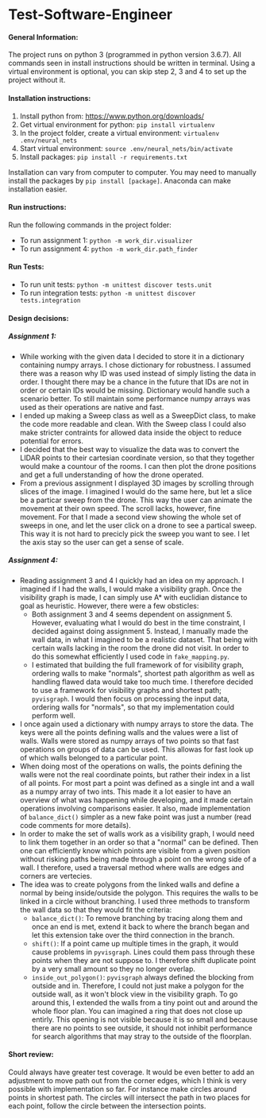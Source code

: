 # Test-Software-Engineer

#### General Information:
The project runs on python 3 (programmed in python version 3.6.7).
All commands seen in install instructions should be written in terminal. Using a virtual environment is optional, you can skip step 2, 3 and 4 to set up the project without it.

#### Installation instructions:
1. Install python from: https://www.python.org/downloads/
2. Get virtual environment for python: `pip install virtualenv`
3. In the project folder, create a virtual environment: `virtualenv .env/neural_nets`
4. Start virtual environment: `source .env/neural_nets/bin/activate`
5. Install packages: `pip install -r requirements.txt`

Installation can vary from computer to computer. You may need to manually install the packages by `pip install [package]`. Anaconda can make installation easier.

#### Run instructions:
Run the following commands in the project folder:
* To run assignment 1: `python -m work_dir.visualizer`
* To run assignment 4: `python -m work_dir.path_finder`

#### Run Tests:
* To run unit tests: `python -m unittest discover tests.unit`
* To run integration tests: `python -m unittest discover tests.integration`

#### Design decisions:
##### Assignment 1:
* While working with the given data I decided to store it in a dictionary containing numpy arrays. I chose dictionary for robustness. I assumed there was a reason why ID was used instead of simply listing the data in order. I thought there may be a chance in the future that IDs are not in order or certain IDs would be missing. Dictionary would handle such a scenario better. To still maintain some performance numpy arrays was used as their operations are native and fast.
* I ended up making a Sweep class as well as a SweepDict class, to make the code more readable and clean. With the Sweep class I could also make stricter contraints for allowed data inside the object to reduce potential for errors.
* I decided that the best way to visualize the data was to convert the LIDAR points to their cartesian coordinate version, so that they together would make a countour of the rooms. I can then plot the drone positions and get a full understanding of how the drone operated.
* From a previous assignment I displayed 3D images by scrolling through slices of the image. I imagined I would do the same here, but let a slice be a particar sweep from the drone. This way the user can animate the movement at their own speed. The scroll lacks, however, fine movement. For that I made a second view showing the whole set of sweeps in one, and let the user click on a drone to see a partical sweep. This way it is not hard to precicly pick the sweep you want to see. I let the axis stay so the user can get a sense of scale.

##### Assignment 4:
* Reading assignment 3 and 4 I quickly had an idea on my approach. I imagined if I had the walls, I would make a visibility graph. Once the visibility graph is made, I can simply use A* with euclidian distance to goal as heuristic. However, there were a few obsticles:
    * Both assignment 3 and 4 seems dependent on assignment 5. However, evaluating what I would do best in the time constraint, I decided against doing assignment 5. Instead, I manually made the wall data, in what I imagined to be a realistic dataset. That being with certain walls lacking in the room the drone did not visit. In order to do this somewhat efficiently I used code in `fake_mapping.py`.
    * I estimated that building the full framework of for visibility graph, ordering walls to make "normals", shortest path algorithm as well as handling flawed data would take too much time. I therefore decided to use a framework for visibility graphs and shortest path; `pyvisgraph`. I would then focus on processing the input data, ordering walls for "normals", so that my implementation could perform well.
* I once again used a dictionary with numpy arrays to store the data. The keys were all the points defining walls and the values were a list of walls. Walls were stored as numpy arrays of two points so that fast operations on groups of data can be used. This allowas for fast look up of which walls belonged to a particular point.
* When doing most of the operations on walls, the points defining the walls were not the real coordinate points, but rather their index in a list of all points. For most part a point was defined as a single int and a wall as a numpy array of two ints. This made it a lot easier to have an overview of what was happening while developing, and it made certain operations involving comparisons easier. It also, made implementation of `balance_dict()` simpler as a new fake point was just a number (read code comments for more details).
* In order to make the set of walls work as a visibility graph, I would need to link them together in an order so that a "normal" can be defined. Then one can efficiently know which points are visible from a given position without risking paths being made through a point on the wrong side of a wall. I therefore, used a traversal method where walls are edges and corners are vertecies.
* The idea was to create polygons from the linked walls and define a normal by being inside/outside the polygon. This requires the walls to be linked in a circle without branching. I used three methods to transform the wall data so that they would fit the criteria:
    * `balance_dict()`: To remove branching by tracing along them and once an end is met, extend it back to where the branch began and let this extension take over the third connection in the branch.
    * `shift()`: If a point came up multiple times in the graph, it would cause problems in `pyvisgraph`. Lines could them pass through these points when they are not suppose to. I therefore shift duplicate point by a very small amount so they no longer overlap.
    * `inside_out_polygon()`: `pyvisgraph` always defined the blocking from outside and in. Therefore, I could not just make a polygon for the outside wall, as it won't block view in the visibility graph. To go around this, I extended the walls from a tiny point out and around the whole floor plan. You can imagined a ring that does not close up entirly. This opening is not visible because it is so small and because there are no points to see outside, it should not inhibit performance for search algorithms that may stray to the outside of the floorplan.

#### Short review:
Could always have greater test coverage. It would be even better to add an adjustment to move path out from the corner edges, which I think is very possible with implementation so far. For instance make circles around points in shortest path. The circles will intersect the path in two places for each point, follow the circle between the intersection points.
